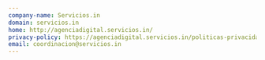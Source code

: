 ```yaml
---
company-name: Servicios.in
domain: servicios.in
home: http://agenciadigital.servicios.in/
privacy-policy: https://agenciadigital.servicios.in/politicas-privacidad-uso/
email: coordinacion@servicios.in
---
```




